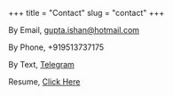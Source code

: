 +++
title = "Contact"
slug = "contact"
+++

By Email, gupta.ishan@hotmail.com

By Phone, +919513737175

By Text, [Telegram](https://t.me/Ishan_gupta)

Resume, [Click Here](https://drive.google.com/file/d/1vu3KfdtTo8wnUTr44YEbaD-ZnLHbBEum/view?usp=sharing)
